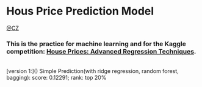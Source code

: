 # Hous Price Prediction Model

[@CZ](zcczhang.github.io)

### This is the practice for machine learning and for the Kaggle competition: [House Prices: Advanced Regression Techniques](https://www.kaggle.com/c/house-prices-advanced-regression-techniques).
<br>
[version 1:]() Simple Prediction(with ridge regression, random forest, bagging): score: 0.12291; rank: top 20%
